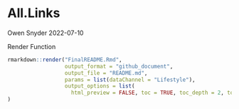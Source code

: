 All.Links
================
Owen Snyder
2022-07-10

Render Function

``` r
rmarkdown::render("FinalREADME.Rmd",
                  output_format = "github_document",
                  output_file = "README.md",
                  params = list(dataChannel = "Lifestyle"),
                  output_options = list(
                    html_preview = FALSE, toc = TRUE, toc_depth = 2, toc_float = TRUE)
)
```
